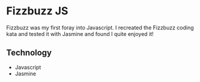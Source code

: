 # Fizzbuzz JS

Fizzbuzz was my first foray into Javascript. I recreated the Fizzbuzz coding kata and tested it with Jasmine and found I quite enjoyed it!

## Technology
- Javascript
- Jasmine
